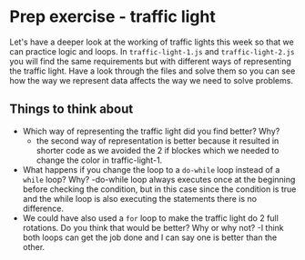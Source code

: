 # Prep exercise - traffic light

Let's have a deeper look at the working of traffic lights this week so that we can practice logic and loops. In `traffic-light-1.js` and `traffic-light-2.js` you will find the same requirements but with different ways of representing the traffic light. Have a look through the files and solve them so you can see how the way we represent data affects the way we need to solve problems.

## Things to think about

- Which way of representing the traffic light did you find better? Why?
  - the second way of representation is better because it resulted in shorter code as we avoided the 2 if blockes which we needed to change the color in traffic-light-1.
- What happens if you change the loop to a `do-while` loop instead of a `while` loop? Why?
  -do-while loop always executes once at the beginning before checking the condition, but in this case since the condition is true and the while loop is also executing the statements there is no difference.
- We could have also used a `for` loop to make the traffic light do 2 full rotations. Do you think that would be better? Why or why not?
  -I think both loops can get the job done and I can say one is better than the other.
